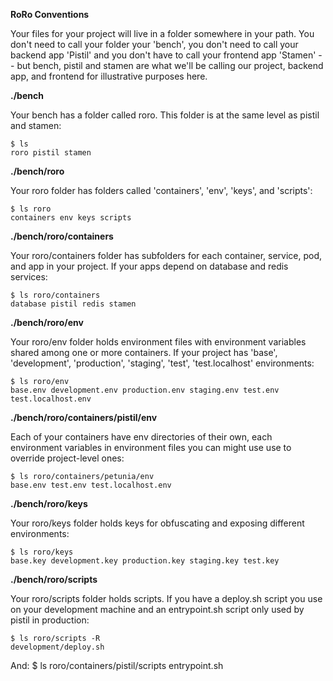 
**RoRo Conventions**

Your files for your project will live in a folder somewhere in your path. You don't need to call your folder your 'bench', you don't need to call your backend app 'Pistil' and you don't have to call your frontend app 'Stamen' -- but bench, pistil and stamen are what we'll be calling our project, backend app, and frontend for illustrative purposes here.  

**./bench** 

Your bench has a folder called roro. This folder is at the same level as pistil and stamen:
    
    $ ls 
    roro pistil stamen

**./bench/roro**

Your roro folder has folders called 'containers', 'env', 'keys', and 'scripts':

    $ ls roro
    containers env keys scripts
  
**./bench/roro/containers** 

Your roro/containers folder has subfolders for each container, service, pod, and app in your project. If your apps depend on database and redis services: 
    
    $ ls roro/containers
    database pistil redis stamen 

**./bench/roro/env**

Your roro/env folder holds environment files with environment variables shared among one or more containers. If your project has 'base', 'development', 'production', 'staging', 'test', 'test.localhost' environments: 
  
    $ ls roro/env
    base.env development.env production.env staging.env test.env test.localhost.env

**./bench/roro/containers/pistil/env**

Each of your containers have env directories of their own, each environment variables in environment files you can might use use to override project-level ones:
    
    $ ls roro/containers/petunia/env 
    base.env test.env test.localhost.env    
    
**./bench/roro/keys**

Your roro/keys folder holds keys for obfuscating and exposing different environments: 
    
    $ ls roro/keys 
    base.key development.key production.key staging.key test.key

**./bench/roro/scripts**

Your roro/scripts folder holds scripts. If you have a deploy.sh script you use on your development machine and an entrypoint.sh script only used by pistil in production: 
    
    $ ls roro/scripts -R
    development/deploy.sh 
And:
    $ ls roro/containers/pistil/scripts 
    entrypoint.sh